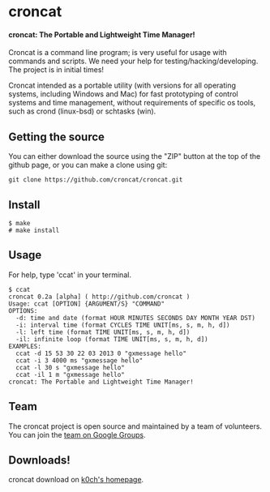 croncat
=======

#### croncat: The Portable and Lightweight Time Manager! 

Croncat is a command line program; is very useful for usage with commands and scripts. We need your help for testing/hacking/developing. The project is in initial times!

Croncat intended as a portable utility (with versions for all operating systems, including Windows and Mac) for fast prototyping of control systems and time management, without requirements of specific os tools, such as crond (linux-bsd) or schtasks (win).


## Getting the source

You can either download the source using the "ZIP" button at the top
of the github page, or you can make a clone using git:

```
git clone https://github.com/croncat/croncat.git
```


## Install

```
$ make
# make install
```


## Usage

For help, type 'ccat' in your terminal.

```
$ ccat
croncat 0.2a [alpha] ( http://github.com/croncat )
Usage: ccat [OPTION] {ARGUMENT/S} "COMMAND"
OPTIONS:
  -d: time and date (format HOUR MINUTES SECONDS DAY MONTH YEAR DST)
  -i: interval time (format CYCLES TIME UNIT[ms, s, m, h, d])
  -l: left time (format TIME UNIT[ms, s, m, h, d])
  -il: infinite loop (format TIME UNIT[ms, s, m, h, d])
EXAMPLES:
  ccat -d 15 53 30 22 03 2013 0 "gxmessage hello"
  ccat -i 3 4000 ms "gxmessage hello"
  ccat -l 30 s "gxmessage hello"
  ccat -il 1 m "gxmessage hello"
croncat: The Portable and Lightweight Time Manager!
```


## Team

The croncat project is open source and maintained by a team of volunteers.
You can join the [team on Google Groups](https://groups.google.com/forum/?fromgroups#!forum/croncat).


## Downloads!

croncat download on [k0ch's homepage](http://koch.bshellz.net/downloads.html).
